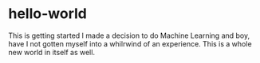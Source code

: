# hello-world
This is getting started
I made a decision to do Machine Learning and boy, have I not gotten myself into a whilrwind of an experience. This is a whole new world in itself as well.
